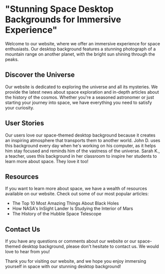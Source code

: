 <!--font:Open Sans-->

# "Stunning Space Desktop Backgrounds for Immersive Experience"

Welcome to our website, where we offer an immersive experience for space enthusiasts. Our desktop background features a stunning photograph of a mountain range on another planet, with the bright sun shining through the peaks. 

## Discover the Universe

Our website is dedicated to exploring the universe and all its mysteries. We provide the latest news about space exploration and in-depth articles about the history of the cosmos. Whether you're a seasoned astronomer or just starting your journey into space, we have everything you need to satisfy your curiosity.

## User Stories

Our users love our space-themed desktop background because it creates an inspiring atmosphere that transports them to another world. John D. uses this background every day when he's working on his computer, as it helps him stay focused and reminds him of the vastness of the universe. Sarah K., a teacher, uses this background in her classroom to inspire her students to learn more about space. They love it too!

## Resources

If you want to learn more about space, we have a wealth of resources available on our website. Check out some of our most popular articles:

- The Top 10 Most Amazing Things About Black Holes
- How NASA's InSight Lander Is Studying the Interior of Mars
- The History of the Hubble Space Telescope

## Contact Us

If you have any questions or comments about our website or our space-themed desktop background, please don't hesitate to contact us. We would love to hear from you!

Thank you for visiting our website, and we hope you enjoy immersing yourself in space with our stunning desktop background!

<!--

Write me content for website with wallpaper which alt text is:

"A photograph of a mountain range on another planet, with the bright sun shining through the peaks."

The name/title of the page should not be 1:1 copy of the alt text but rather a real content of the website which is using this wallpaper.

- Use markdown format 
- Start with heading
- Heading should be short and concise
- The content should look like a real website 
- The website should not be about the wallpaper, wallpaper is just a related background
- Heading should be contain work "wallpaper" or "background"
- Include real sections like references, contact, user stories, etc. use things relevant to the page purpose.
- Feel free to use structure like headings, bullets, numbering, blockquotes, paragraphs, horizontal lines, etc.
- You can use formatting like bold or _italic_
- You can include UTF-8 emojis
- Links should be only #hash anchors (and you can refer to the document itself)
- Do not include images


---


# Explore the Unknown with Our Space-Themed Background

Welcome to our website, where we offer a unique experience for space enthusiasts. Our space-themed background featuring a photograph of a mountain range on another planet, with the bright sun shining through the peaks, will transport you to a different world.

## Discover the Universe

Our website is dedicated to exploring the universe and all its mysteries. From the latest news about space exploration to in-depth articles about the history of the cosmos, we have everything you need to satisfy your curiosity.

## User Stories

Our users love our space-themed background because it creates an immersive experience that makes them feel like they are part of the adventure. Here are some of their stories:

> "I use this background every day when I'm working on my computer. It helps me stay focused and reminds me of the vastness of the universe." - John D.

> "I'm a teacher, and I use this background in my classroom to inspire my students to learn more about space. They love it!" - Sarah K.

## References

If you want to learn more about space, we have a wealth of resources available on our website. Here are some of our most popular articles:

- The Top 10 Most Amazing Things About Black Holes
- How NASA's InSight Lander Is Studying the Interior of Mars
- The History of the Hubble Space Telescope

## Contact Us

If you have any questions or comments about our website or our space-themed background, please don't hesitate to contact us. We would love to hear from you!

Thank you for visiting our website, and we hope you enjoy our space-themed background!


---


Heading is too long, rewrite whole content.


---


# Space-Themed Background: Explore the Universe from Your Desktop

Welcome to our website, where we offer a unique experience for space enthusiasts. Our space-themed background will transport you to another world with its stunning photograph of a mountain range on another planet, with the bright sun shining through the peaks.

## Discover the Universe

Our website is dedicated to exploring the universe and all its mysteries. From the latest news about space exploration to in-depth articles about the history of the cosmos, we have everything you need to satisfy your curiosity.

## User Stories

Our users love our space-themed background because it creates an immersive experience that makes them feel like they are part of the adventure. John D. uses this background every day when he's working on his computer. It helps him stay focused and reminds him of the vastness of the universe. Sarah K., a teacher, uses this background in her classroom to inspire her students to learn more about space. They love it!

## References

If you want to learn more about space, we have a wealth of resources available on our website. Check out our most popular articles:

- The Top 10 Most Amazing Things About Black Holes
- How NASA's InSight Lander Is Studying the Interior of Mars
- The History of the Hubble Space Telescope

## Contact Us

If you have any questions or comments about our website or our space-themed background, please don't hesitate to contact us. We would love to hear from you!

Thank you for visiting our website, and we hope you enjoy exploring the universe with our space-themed background!


---


Heading is too long, rewrite whole content.


---


# Explore the Universe with Our Space-Themed Desktop Background

Welcome to our website, where we offer an immersive experience for space enthusiasts. Our stunning space-themed desktop background features a photograph of a mountain range on another planet, with the bright sun shining through the peaks. 

## Discover the Cosmos

Our website is dedicated to exploring the universe and all its mysteries. We provide the latest news about space exploration and in-depth articles about the history of the cosmos. Whether you're a seasoned astronomer or just starting your journey into space, we have everything you need to satisfy your curiosity.

## User Stories

Our users love our space-themed background because it creates an inspiring atmosphere that transports them to another world. John D. uses this background every day when he's working on his computer, as it helps him stay focused and reminds him of the vastness of the universe. Sarah K., a teacher, uses this background in her classroom to inspire her students to learn more about space. They love it too!

## References

If you want to learn more about space, we have a wealth of resources available on our website. Check out some of our most popular articles:

- The Top 10 Most Amazing Things About Black Holes
- How NASA's InSight Lander Is Studying the Interior of Mars
- The History of the Hubble Space Telescope

## Contact Us

If you have any questions or comments about our website or our space-themed desktop background, please don't hesitate to contact us. We would love to hear from you!

Thank you for visiting our website, and we hope you enjoy exploring the universe with our space-themed desktop background!


---


Heading is too long, rewrite whole content.


---


# Immerse Yourself in Space with Our Stunning Desktop Background

Welcome to our website, where we offer an immersive experience for space enthusiasts. Our desktop background features a stunning photograph of a mountain range on another planet, with the bright sun shining through the peaks. 

## Discover the Universe

Our website is dedicated to exploring the universe and all its mysteries. We provide the latest news about space exploration and in-depth articles about the history of the cosmos. Whether you're a seasoned astronomer or just starting your journey into space, we have everything you need to satisfy your curiosity.

## User Stories

Our users love our space-themed desktop background because it creates an inspiring atmosphere that transports them to another world. John D. uses this background every day when he's working on his computer, as it helps him stay focused and reminds him of the vastness of the universe. Sarah K., a teacher, uses this background in her classroom to inspire her students to learn more about space. They love it too!

## Resources

If you want to learn more about space, we have a wealth of resources available on our website. Check out some of our most popular articles:

- The Top 10 Most Amazing Things About Black Holes
- How NASA's InSight Lander Is Studying the Interior of Mars
- The History of the Hubble Space Telescope

## Contact Us

If you have any questions or comments about our website or our space-themed desktop background, please don't hesitate to contact us. We would love to hear from you!

Thank you for visiting our website, and we hope you enjoy immersing yourself in space with our stunning desktop background!


---


Write me a Google font which is best fitting for the website.

Pick from the list:
- Raleway
- Poppins
- Orbitron
- Open Sans
- Lato
- Montserrat
- Barlow Condensed
- Inter
- Lobster
- Futura
- IBM Plex Sans
- Playfair Display
- Dancing Script
- Roboto
- Exo 2
- Alegreya
- Great Vibes


Write just the font name nothing else.


---


Open Sans

-->
